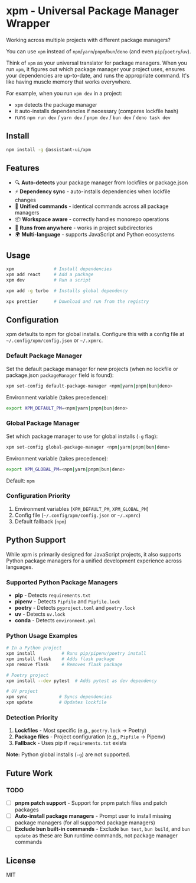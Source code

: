 # xpm - Universal Package Manager Wrapper

Working across multiple projects with different package managers?

You can use `xpm` instead of `npm`/`yarn`/`pnpm`/`bun`/`deno` (and even `pip`/`poetry`/`uv`).

Think of `xpm` as your universal translator for package managers. When you run `xpm`, it figures out which package manager your project uses, ensures your dependencies are up-to-date, and runs the appropriate command. It's like having muscle memory that works everywhere.

For example, when you run `xpm dev` in a project:

- `xpm` detects the package manager
- it auto-installs dependencies if necessary (compares lockfile hash)
- runs `npm run dev` / `yarn dev` / `pnpm dev` / `bun dev` / `deno task dev`


## Install

```bash
npm install -g @assistant-ui/xpm
```

## Features

- 🔍 **Auto-detects** your package manager from lockfiles or package.json
- ⚡ **Dependency sync** - auto-installs dependencies when lockfile changes
- 🎯 **Unified commands** - identical commands across all package managers
- 📦 **Workspace aware** - correctly handles monorepo operations
- 🏃 **Runs from anywhere** - works in project subdirectories
- 🌍 **Multi-language** - supports JavaScript and Python ecosystems


## Usage

```bash
xpm               # Install dependencies
xpm add react     # Add a package
xpm dev           # Run a script

xpm add -g turbo  # Installs global dependency

xpx prettier      # Download and run from the registry
```

## Configuration

xpm defaults to npm for global installs. Configure this with a config file at `~/.config/xpm/config.json` or `~/.xpmrc`.

### Default Package Manager

Set the default package manager for new projects (when no lockfile or package.json `packageManager` field is found):

```bash
xpm set-config default-package-manager <npm|yarn|pnpm|bun|deno>
```

Environment variable (takes precedence):
```bash
export XPM_DEFAULT_PM=<npm|yarn|pnpm|bun|deno>
```

### Global Package Manager

Set which package manager to use for global installs (`-g` flag):

```bash
xpm set-config global-package-manager <npm|yarn|pnpm|bun|deno>
```

Environment variable (takes precedence):
```bash
export XPM_GLOBAL_PM=<npm|yarn|pnpm|bun|deno>
```

Default: `npm`

### Configuration Priority

1. Environment variables (`XPM_DEFAULT_PM`, `XPM_GLOBAL_PM`)
2. Config file (`~/.config/xpm/config.json` or `~/.xpmrc`)
3. Default fallback (`npm`)

## Python Support

While xpm is primarily designed for JavaScript projects, it also supports Python package managers for a unified development experience across languages.

### Supported Python Package Managers

- **pip** - Detects `requirements.txt`
- **pipenv** - Detects `Pipfile` and `Pipfile.lock`
- **poetry** - Detects `pyproject.toml` and `poetry.lock`
- **uv** - Detects `uv.lock`
- **conda** - Detects `environment.yml`

### Python Usage Examples

```bash
# In a Python project
xpm install          # Runs pip/pipenv/poetry install
xpm install flask    # Adds flask package
xpm remove flask     # Removes flask package

# Poetry project
xpm install --dev pytest  # Adds pytest as dev dependency

# UV project
xpm sync            # Syncs dependencies
xpm update          # Updates lockfile
```

### Detection Priority

1. **Lockfiles** - Most specific (e.g., `poetry.lock` → Poetry)
2. **Package files** - Project configuration (e.g., `Pipfile` → Pipenv)
3. **Fallback** - Uses pip if `requirements.txt` exists

**Note:** Python global installs (`-g`) are not supported.

## Future Work

### TODO
- [ ] **pnpm patch support** - Support for pnpm patch files and patch packages
- [ ] **Auto-install package managers** - Prompt user to install missing package managers (for all supported package managers)
- [ ] **Exclude bun built-in commands** - Exclude `bun test`, `bun build`, and `bun update` as these are Bun runtime commands, not package manager commands

## License

MIT
